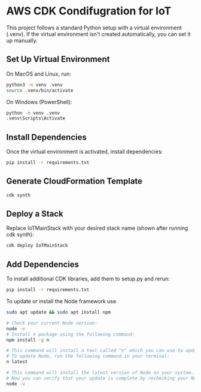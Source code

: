 # AWS CDK Condifugration for IoT

This project follows a standard Python setup with a virtual environment (.venv). If the virtual environment isn't created automatically, you can set it up manually.

## Set Up Virtual Environment

On MacOS and Linux, run:

```bash
python3 -m venv .venv
source .venv/bin/activate
```

On Windows (PowerShell):

```bash
python -m venv .venv
.venv\Scripts\Activate
```

## Install Dependencies

Once the virtual environment is activated, install dependencies:

```bash
pip install -r requirements.txt
```

## Generate CloudFormation Template

```bash
cdk synth
```

## Deploy a Stack

Replace IoTMainStack with your desired stack name (shown after running cdk synth):

```bash
cdk deploy IoTMainStack
```

## Add Dependencies

To install additional CDK libraries, add them to setup.py and rerun:

```bash
pip install -r requirements.txt
```

To update or install the Node framework use

```bash
sudo apt update && sudo apt install npm

# Check your current Node version: 
node -v 
# Install n package using the following command:
npm install -g n

# This command will install a tool called "n" which you can use to update Node easily.
# To update Node, run the following command in your terminal:           
n latest

# This command will install the latest version of Node on your system.
# Now you can verify that your update is complete by rechecking your Node version:  
node -v
```
